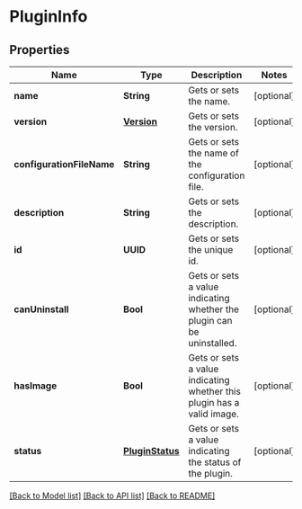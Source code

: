 # PluginInfo

## Properties
Name | Type | Description | Notes
------------ | ------------- | ------------- | -------------
**name** | **String** | Gets or sets the name. | [optional] 
**version** | [**Version**](Version.md) | Gets or sets the version. | [optional] 
**configurationFileName** | **String** | Gets or sets the name of the configuration file. | [optional] 
**description** | **String** | Gets or sets the description. | [optional] 
**id** | **UUID** | Gets or sets the unique id. | [optional] 
**canUninstall** | **Bool** | Gets or sets a value indicating whether the plugin can be uninstalled. | [optional] 
**hasImage** | **Bool** | Gets or sets a value indicating whether this plugin has a valid image. | [optional] 
**status** | [**PluginStatus**](PluginStatus.md) | Gets or sets a value indicating the status of the plugin. | [optional] 

[[Back to Model list]](../README.md#documentation-for-models) [[Back to API list]](../README.md#documentation-for-api-endpoints) [[Back to README]](../README.md)


